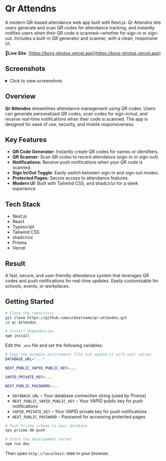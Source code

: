 # Qr Attendns

A modern QR-based attendance web app built with Next.js. Qr Attendns lets users generate and scan QR codes for attendance tracking, and instantly notifies users when their QR code is scanned—whether for sign-in or sign-out. Includes a built-in QR generator and scanner, with a clean, responsive UI.

🔗**Live Site**: [https://koys-photos.vercel.app](https://koys-photos.vercel.app)

## Screenshots

<details>
<summary>Click to view screenshots</summary>

![Screenshot 1](public/ReadMe/pic01.png)
![Screenshot 2](public/ReadMe/pic02.png)

</details>

## Overview

**Qr Attendns** streamlines attendance management using QR codes. Users can generate personalized QR codes, scan codes for sign-in/out, and receive real-time notifications when their code is scanned. The app is designed for ease of use, security, and mobile responsiveness.

## Key Features

- **QR Code Generator:** Instantly create QR codes for names or identifiers.
- **QR Scanner:** Scan QR codes to record attendance (sign-in or sign-out).
- **Notifications:** Receive push notifications when your QR code is scanned.
- **Sign In/Out Toggle:** Easily switch between sign-in and sign-out modes.
- **Protected Pages:** Secure access to attendance features.
- **Modern UI:** Built with Tailwind CSS, and shadcn/ui for a sleek experience.

## Tech Stack

- Next.js  
- React 
- Typescript
- Tailwind CSS  
- shadcn/ui  
- Prisma
- Vercel  

## Result

A fast, secure, and user-friendly attendance system that leverages QR codes and push notifications for real-time updates. Easily customizable for schools, events, or workplaces.

## Getting Started

```bash
# Clone the repository
git clone https://github.com/urUsername/qr-attendns.git
cd qr-attendns
```

```bash
# Install dependencies
npm install
```

Edit the `.env` file and set the following variables:
```bash
# Copy the example environment file and update it with your values
DATABASE_URL="..."

NEXT_PUBLIC_VAPID_PUBLIC_KEY=...

VAPID_PRIVATE_KEY=...

NEXT_PUBLIC_PASSWORD=...
```


- `DATABASE_URL` – Your database connection string (used by Prisma)
- `NEXT_PUBLIC_VAPID_PUBLIC_KEY` – Your VAPID public key for push notifications
- `VAPID_PRIVATE_KEY` – Your VAPID private key for push notifications
- `NEXT_PUBLIC_PASSWORD` – Password for accessing protected pages

```bash
# Push Prisma schema to your database
npx prisma db push
```

```bash
# Start the development server
npm run dev
```

Then open `http://localhost:3000` in your browser.
